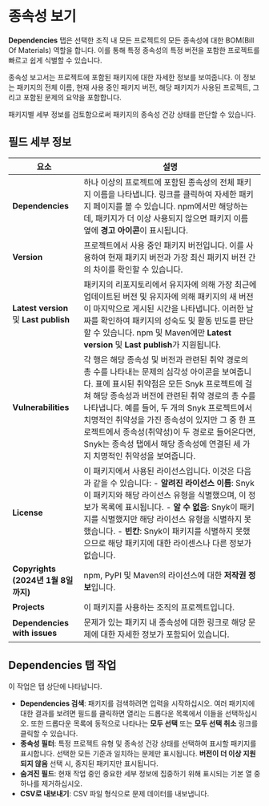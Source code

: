 # 종속성 보기

**Dependencies** 탭은 선택한 조직 내 모든 프로젝트의 모든 종속성에 대한 BOM(Bill Of Materials) 역할을 합니다. 이를 통해 특정 종속성의 특정 버전을 포함한 프로젝트를 빠르고 쉽게 식별할 수 있습니다.

종속성 보고서는 프로젝트에 포함된 패키지에 대한 자세한 정보를 보여줍니다. 이 정보는 패키지의 전체 이름, 현재 사용 중인 패키지 버전, 해당 패키지가 사용된 프로젝트, 그리고 포함된 문제의 요약을 포함합니다.

패키지별 세부 정보를 검토함으로써 패키지의 종속성 건강 상태를 판단할 수 있습니다.

## 필드 세부 정보

| 요소                                    | 설명                                                                                                                                                                                                                                                           |
| ------------------------------------- | ------------------------------------------------------------------------------------------------------------------------------------------------------------------------------------------------------------------------------------------------------------ |
| **Dependencies**                      | 하나 이상의 프로젝트에 포함된 종속성의 전체 패키지 이름을 나타냅니다. 링크를 클릭하여 자세한 패키지 페이지를 볼 수 있습니다. npm에서만 해당하는데, 패키지가 더 이상 사용되지 않으면 패키지 이름 옆에 **경고 아이콘**이 표시됩니다.                                                                                                                        |
| **Version**                           | 프로젝트에서 사용 중인 패키지 버전입니다. 이를 사용하여 현재 패키지 버전과 가장 최신 패키지 버전 간의 차이를 확인할 수 있습니다.                                                                                                                                                                                   |
| **Latest version** 및 **Last publish** | 패키지의 리포지토리에서 유지자에 의해 가장 최근에 업데이트된 버전 및 유지자에 의해 패키지의 새 버전이 마지막으로 게시된 시간을 나타냅니다. 이러한 날짜를 확인하여 패키지의 성숙도 및 활동 빈도를 판단할 수 있습니다. npm 및 Maven에만 **Latest version** 및 **Last publish**가 지원됩니다.                                                                        |
| **Vulnerabilities**                   | 각 행은 해당 종속성 및 버전과 관련된 취약 경로의 총 수를 나타내는 문제의 심각성 아이콘을 보여줍니다. 표에 표시된 취약점은 모든 Snyk 프로젝트에 걸쳐 해당 종속성과 버전에 관련된 취약 경로의 총 수를 나타냅니다. 예를 들어, 두 개의 Snyk 프로젝트에서 치명적인 취약성을 가진 종속성이 있지만 그 중 한 프로젝트에서 종속성(취약성)이 두 경로로 들어온다면, Snyk는 종속성 탭에서 해당 종속성에 연결된 세 가지 치명적인 취약성을 보여줍니다. |
| **License**                           | 이 패키지에서 사용된 라이선스입니다. 이것은 다음과 같을 수 있습니다: - **알려진 라이선스 이름**: Snyk이 패키지와 해당 라이선스 유형을 식별했으며, 이 정보가 목록에 표시됩니다. - **알 수 없음**: Snyk이 패키지를 식별했지만 해당 라이선스 유형을 식별하지 못했습니다. - **빈칸**: Snyk이 패키지를 식별하지 못했으므로 해당 패키지에 대한 라이센스나 다른 정보가 없습니다.                               |
| **Copyrights (2024년 1월 8일까지)**        | npm, PyPI 및 Maven의 라이선스에 대한 **저작권 정보**입니다.                                                                                                                                                                                                                   |
| **Projects**                          | 이 패키지를 사용하는 조직의 프로젝트입니다.                                                                                                                                                                                                                                     |
| **Dependencies with issues**          | 문제가 있는 패키지 내 종속성에 대한 링크로 해당 문제에 대한 자세한 정보가 포함되어 있습니다.                                                                                                                                                                                                        |

## Dependencies 탭 작업

이 작업은 탭 상단에 나타납니다.

* **Dependencies 검색**: 패키지를 검색하려면 입력을 시작하십시오. 여러 패키지에 대한 결과를 보려면 필드를 클릭하면 열리는 드롭다운 목록에서 이들을 선택하십시오. 또한 드롭다운 목록에 동적으로 나타나는 **모두 선택** 또는 **모두 선택 취소** 링크를 클릭할 수 있습니다.
* **종속성 필터**: 특정 프로젝트 유형 및 종속성 건강 상태를 선택하여 표시할 패키지를 표시합니다. 선택한 모든 기준과 일치하는 문제만 표시됩니다. **버전이 더 이상 지원되지 않음** 선택 시, 중지된 패키지만 표시됩니다.
* **숨겨진 필드**: 현재 작업 중인 중요한 세부 정보에 집중하기 위해 표시되는 기본 열 중 하나를 제거하십시오.
* **CSV로 내보내기**: CSV 파일 형식으로 문제 데이터를 내보냅니다.
